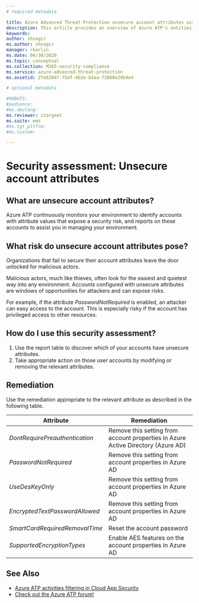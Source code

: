 ```yaml
---
# required metadata

title: Azure Advanced Threat Protection unsecure account attributes assessments
description: This article provides an overview of Azure ATP's entities with unsecure attributes identity security posture assessment report.
keywords:
author: shsagir
ms.author: shsagir
manager: rkarlin
ms.date: 04/30/2020
ms.topic: conceptual
ms.collection: M365-security-compliance
ms.service: azure-advanced-threat-protection
ms.assetid: 2fe62047-75ef-4b2e-b4aa-72860e39b4e4

# optional metadata

#ROBOTS:
#audience:
#ms.devlang:
ms.reviewer: itargoet
ms.suite: ems
#ms.tgt_pltfrm:
#ms.custom:

---
```



# Security assessment: Unsecure account attributes

## What are unsecure account attributes?

Azure ATP continuously monitors your environment to identify accounts with attribute values that expose a security risk, and reports on these accounts to assist you in managing your environment.

## What risk do unsecure account attributes pose?

Organizations that fail to secure their account attributes leave the door unlocked for malicious actors.

Malicious actors, much like thieves, often look for the easiest and quietest way into any environment. Accounts configured with unsecure attributes are windows of opportunities for attackers and can expose risks.

For example, if the attribute *PasswordNotRequired* is enabled, an attacker can easy access to the account. This is especially risky if the account has privileged access to other resources.

## How do I use this security assessment?

1. Use the report table to discover which of your accounts have unsecure attributes.
1. Take appropriate action on those user accounts by modifying or removing the relevant attributes.

## Remediation

Use the remediation appropriate to the relevant attribute as described in the following table.

| Attribute | Remediation |
| --- | --- |
| *DontRequirePreauthentication* | Remove this setting from account properties in Azure Active Directory (Azure AD) |
| *PasswordNotRequired* | Remove this setting from account properties in Azure AD |
| *UseDesKeyOnly* | Remove this setting from account properties in Azure AD |
| *EncryptedTextPasswordAllowed* | Remove this setting from account properties in Azure AD |
| *SmartCardRequiredRemovalTime* | Reset the account password |
| *SupportedEncryptionTypes* | Enable AES features on the account properties in Azure AD |

## See Also

- [Azure ATP activities filtering in Cloud App Security](atp-activities-filtering-mcas.md)
- [Check out the Azure ATP forum!](https://aka.ms/azureatpcommunity)

